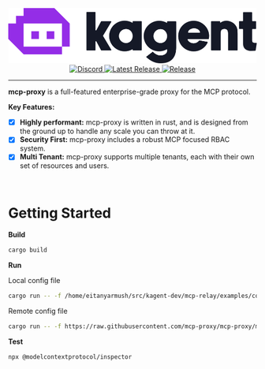 <div align="center">
  <picture>
    <source media="(prefers-color-scheme: dark)" srcset="https://raw.githubusercontent.com/mcp-proxy/mcp-proxy/refs/heads/main/img/mcp-text-light.svg" alt="mcp-proxy" width="400">
    <source media="(prefers-color-scheme: light)" srcset="https://raw.githubusercontent.com/mcp-proxy/mcp-proxy/refs/heads/main/img/mcp-text-dark.svg" alt="mcp-proxy" width="400">
    <img alt="kagent" src="https://raw.githubusercontent.com/kagent-dev/kagent/main/img/icon-light.svg">
  </picture>
  <div>
     <a href="https://discord.gg/BdJpzaPjHv">
      <img src="https://img.shields.io/discord/1346225185166065826?style=flat&label=Join%20Discord&color=6D28D9" alt="Discord">
    </a>
    <a href="https://github.com/mcp-proxy/mcp-proxy/releases">
      <img src="https://img.shields.io/github/v/release/mcp-proxy/mcp-proxy?style=flat&label=Latest%20Release&color=6D28D9" alt="Latest Release">
    </a>
    <a href="https://github.com/mcp-proxy/mcp-proxy/actions/workflows/release.yml">
      <img src="https://github.com/mcp-proxy/mcp-proxy/actions/workflows/release.yml/badge.svg" alt="Release">
    </a>
  </div>
</div>

---

**mcp-proxy** is a full-featured enterprise-grade proxy for the MCP protocol.

**Key Features:**

- [x] **Highly performant:** mcp-proxy is written in rust, and is designed from the ground up to handle any scale you can throw at it.
- [x] **Security First:** mcp-proxy includes a robust MCP focused RBAC system.
- [x] **Multi Tenant:** mcp-proxy supports multiple tenants, each with their own set of resources and users.

<br>


# Getting Started 
**Build**

```bash
cargo build
```

**Run**

Local config file
```bash
cargo run -- -f /home/eitanyarmush/src/kagent-dev/mcp-relay/examples/config/static.json
```

Remote config file
```bash
cargo run -- -f https://raw.githubusercontent.com/mcp-proxy/mcp-proxy/main/examples/config/static.json
```

**Test**

```bash
npx @modelcontextprotocol/inspector
```

